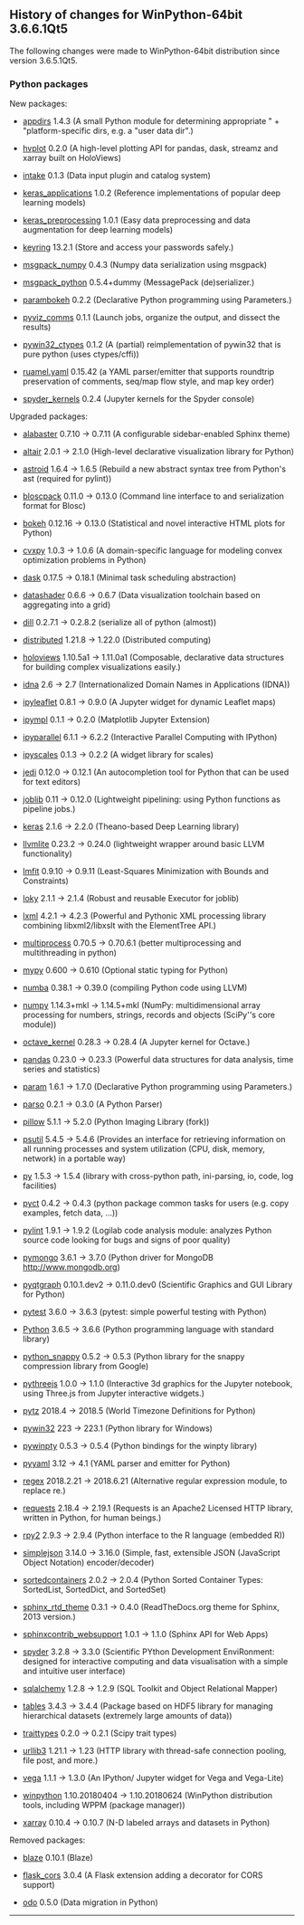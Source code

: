 ﻿## History of changes for WinPython-64bit 3.6.6.1Qt5

The following changes were made to WinPython-64bit distribution since version 3.6.5.1Qt5.

### Python packages

New packages:

  * [appdirs](https://pypi.org/project/appdirs) 1.4.3 (A small Python module for determining appropriate " + "platform-specific dirs, e.g. a "user data dir".)
  * [hvplot](https://pypi.org/project/hvplot) 0.2.0 (A high-level plotting API for pandas, dask, streamz and xarray built on HoloViews)
  * [intake](https://pypi.org/project/intake) 0.1.3 (Data input plugin and catalog system)
  * [keras_applications](https://pypi.org/project/keras_applications) 1.0.2 (Reference implementations of popular deep learning models)
  * [keras_preprocessing](https://pypi.org/project/keras_preprocessing) 1.0.1 (Easy data preprocessing and data augmentation for deep learning models)
  * [keyring](https://pypi.org/project/keyring) 13.2.1 (Store and access your passwords safely.)
  * [msgpack_numpy](https://pypi.org/project/msgpack_numpy) 0.4.3 (Numpy data serialization using msgpack)
  * [msgpack_python](https://pypi.org/project/msgpack_python) 0.5.4+dummy (MessagePack (de)serializer.)
  * [parambokeh](https://pypi.org/project/parambokeh) 0.2.2 (Declarative Python programming using Parameters.)
  * [pyviz_comms](https://pypi.org/project/pyviz_comms) 0.1.1 (Launch jobs, organize the output, and dissect the results)
  * [pywin32_ctypes](https://pypi.org/project/pywin32_ctypes) 0.1.2 (A (partial) reimplementation of pywin32 that is pure python (uses ctypes/cffi))
  * [ruamel.yaml](https://pypi.org/project/ruamel.yaml) 0.15.42 (a YAML parser/emitter that supports roundtrip preservation of comments, seq/map flow style, and map key order)
  * [spyder_kernels](https://pypi.org/project/spyder_kernels) 0.2.4 (Jupyter kernels for the Spyder console)

Upgraded packages:

  * [alabaster](https://pypi.org/project/alabaster) 0.7.10 → 0.7.11 (A configurable sidebar-enabled Sphinx theme)
  * [altair](https://pypi.org/project/altair) 2.0.1 → 2.1.0 (High-level declarative visualization library for Python)
  * [astroid](https://pypi.org/project/astroid) 1.6.4 → 1.6.5 (Rebuild a new abstract syntax tree from Python's ast (required for pylint))
  * [bloscpack](https://pypi.org/project/bloscpack) 0.11.0 → 0.13.0 (Command line interface to and serialization format for Blosc)
  * [bokeh](https://pypi.org/project/bokeh) 0.12.16 → 0.13.0 (Statistical and novel interactive HTML plots for Python)
  * [cvxpy](https://pypi.org/project/cvxpy) 1.0.3 → 1.0.6 (A domain-specific language for modeling convex optimization problems in Python)
  * [dask](https://pypi.org/project/dask) 0.17.5 → 0.18.1 (Minimal task scheduling abstraction)
  * [datashader](https://pypi.org/project/datashader) 0.6.6 → 0.6.7 (Data visualization toolchain based on aggregating into a grid)
  * [dill](https://pypi.org/project/dill) 0.2.7.1 → 0.2.8.2 (serialize all of python (almost))
  * [distributed](https://pypi.org/project/distributed) 1.21.8 → 1.22.0 (Distributed computing)
  * [holoviews](https://pypi.org/project/holoviews) 1.10.5a1 → 1.11.0a1 (Composable, declarative data structures for building complex visualizations easily.)
  * [idna](https://pypi.org/project/idna) 2.6 → 2.7 (Internationalized Domain Names in Applications (IDNA))
  * [ipyleaflet](https://pypi.org/project/ipyleaflet) 0.8.1 → 0.9.0 (A Jupyter widget for dynamic Leaflet maps)
  * [ipympl](https://pypi.org/project/ipympl) 0.1.1 → 0.2.0 (Matplotlib Jupyter Extension)
  * [ipyparallel](https://pypi.org/project/ipyparallel) 6.1.1 → 6.2.2 (Interactive Parallel Computing with IPython)
  * [ipyscales](https://pypi.org/project/ipyscales) 0.1.3 → 0.2.2 (A widget library for scales)
  * [jedi](https://pypi.org/project/jedi) 0.12.0 → 0.12.1 (An autocompletion tool for Python that can be used for text editors)
  * [joblib](https://pypi.org/project/joblib) 0.11 → 0.12.0 (Lightweight pipelining: using Python functions as pipeline jobs.)
  * [keras](https://pypi.org/project/keras) 2.1.6 → 2.2.0 (Theano-based Deep Learning library)
  * [llvmlite](https://pypi.org/project/llvmlite) 0.23.2 → 0.24.0 (lightweight wrapper around basic LLVM functionality)
  * [lmfit](https://pypi.org/project/lmfit) 0.9.10 → 0.9.11 (Least-Squares Minimization with Bounds and Constraints)
  * [loky](https://pypi.org/project/loky) 2.1.1 → 2.1.4 (Robust and reusable Executor for joblib)
  * [lxml](https://pypi.org/project/lxml) 4.2.1 → 4.2.3 (Powerful and Pythonic XML processing library combining libxml2/libxslt with the ElementTree API.)
  * [multiprocess](https://pypi.org/project/multiprocess) 0.70.5 → 0.70.6.1 (better multiprocessing and multithreading in python)
  * [mypy](https://pypi.org/project/mypy) 0.600 → 0.610 (Optional static typing for Python)
  * [numba](https://pypi.org/project/numba) 0.38.1 → 0.39.0 (compiling Python code using LLVM)
  * [numpy](http://numpy.scipy.org/) 1.14.3+mkl → 1.14.5+mkl (NumPy: multidimensional array processing for numbers, strings, records and objects (SciPy''s core module))
  * [octave_kernel](https://pypi.org/project/octave_kernel) 0.28.3 → 0.28.4 (A Jupyter kernel for Octave.)
  * [pandas](https://pypi.org/project/pandas) 0.23.0 → 0.23.3 (Powerful data structures for data analysis, time series and statistics)
  * [param](https://pypi.org/project/param) 1.6.1 → 1.7.0 (Declarative Python programming using Parameters.)
  * [parso](https://pypi.org/project/parso) 0.2.1 → 0.3.0 (A Python Parser)
  * [pillow](https://pypi.org/project/pillow) 5.1.1 → 5.2.0 (Python Imaging Library (fork))
  * [psutil](http://code.google.com/p/psutil) 5.4.5 → 5.4.6 (Provides an interface for retrieving information on all running processes and system utilization (CPU, disk, memory, network) in a portable way)
  * [py](https://pypi.org/project/py) 1.5.3 → 1.5.4 (library with cross-python path, ini-parsing, io, code, log facilities)
  * [pyct](https://pypi.org/project/pyct) 0.4.2 → 0.4.3 (python package common tasks for users (e.g. copy examples, fetch data, ...))
  * [pylint](http://www.logilab.org/project/pylint) 1.9.1 → 1.9.2 (Logilab code analysis module: analyzes Python source code looking for bugs and signs of poor quality)
  * [pymongo](https://pypi.org/project/pymongo) 3.6.1 → 3.7.0 (Python driver for MongoDB <http://www.mongodb.org>)
  * [pyqtgraph](https://pypi.org/project/pyqtgraph) 0.10.1.dev2 → 0.11.0.dev0 (Scientific Graphics and GUI Library for Python)
  * [pytest](https://pypi.org/project/pytest) 3.6.0 → 3.6.3 (pytest: simple powerful testing with Python)
  * [Python](http://www.python.org/) 3.6.5 → 3.6.6 (Python programming language with standard library)
  * [python_snappy](https://pypi.org/project/python_snappy) 0.5.2 → 0.5.3 (Python library for the snappy compression library from Google)
  * [pythreejs](https://pypi.org/project/pythreejs) 1.0.0 → 1.1.0 (Interactive 3d graphics for the Jupyter notebook, using Three.js from Jupyter interactive widgets.)
  * [pytz](https://pypi.org/project/pytz) 2018.4 → 2018.5 (World Timezone Definitions for Python)
  * [pywin32](https://pypi.org/project/pywin32) 223 → 223.1 (Python library for Windows)
  * [pywinpty](https://pypi.org/project/pywinpty) 0.5.3 → 0.5.4 (Python bindings for the winpty library)
  * [pyyaml](https://pypi.org/project/pyyaml) 3.12 → 4.1 (YAML parser and emitter for Python)
  * [regex](https://pypi.org/project/regex) 2018.2.21 → 2018.6.21 (Alternative regular expression module, to replace re.)
  * [requests](https://pypi.org/project/requests) 2.18.4 → 2.19.1 (Requests is an Apache2 Licensed HTTP library, written in Python, for human beings.)
  * [rpy2](https://pypi.org/project/rpy2) 2.9.3 → 2.9.4 (Python interface to the R language (embedded R))
  * [simplejson](https://pypi.org/project/simplejson) 3.14.0 → 3.16.0 (Simple, fast, extensible JSON (JavaScript Object Notation) encoder/decoder)
  * [sortedcontainers](https://pypi.org/project/sortedcontainers) 2.0.2 → 2.0.4 (Python Sorted Container Types: SortedList, SortedDict, and SortedSet)
  * [sphinx_rtd_theme](https://pypi.org/project/sphinx_rtd_theme) 0.3.1 → 0.4.0 (ReadTheDocs.org theme for Sphinx, 2013 version.)
  * [sphinxcontrib_websupport](https://pypi.org/project/sphinxcontrib_websupport) 1.0.1 → 1.1.0 (Sphinx API for Web Apps)
  * [spyder](https://pypi.org/project/spyder) 3.2.8 → 3.3.0 (Scientific PYthon Development EnviRonment: designed for interactive computing and data visualisation with a simple and intuitive user interface)
  * [sqlalchemy](http://www.sqlalchemy.org) 1.2.8 → 1.2.9 (SQL Toolkit and Object Relational Mapper)
  * [tables](http://www.pytables.org) 3.4.3 → 3.4.4 (Package based on HDF5 library for managing hierarchical datasets (extremely large amounts of data))
  * [traittypes](https://pypi.org/project/traittypes) 0.2.0 → 0.2.1 (Scipy trait types)
  * [urllib3](https://pypi.org/project/urllib3) 1.21.1 → 1.23 (HTTP library with thread-safe connection pooling, file post, and more.)
  * [vega](https://pypi.org/project/vega) 1.1.1 → 1.3.0 (An IPython/ Jupyter widget for Vega and Vega-Lite)
  * [winpython](http://winpython.github.io/) 1.10.20180404 → 1.10.20180624 (WinPython distribution tools, including WPPM (package manager))
  * [xarray](https://pypi.org/project/xarray) 0.10.4 → 0.10.7 (N-D labeled arrays and datasets in Python)

Removed packages:

  * [blaze](https://pypi.org/project/blaze) 0.10.1 (Blaze)
  * [flask_cors](https://pypi.org/project/flask_cors) 3.0.4 (A Flask extension adding a decorator for CORS support)
  * [odo](https://pypi.org/project/odo) 0.5.0 (Data migration in Python)

* * *
